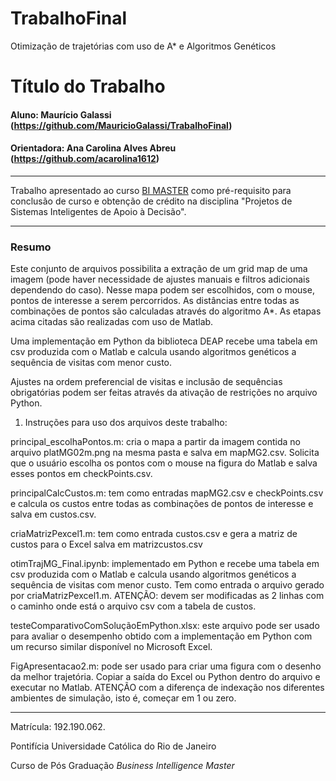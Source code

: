 # TrabalhoFinal
Otimização de trajetórias com uso de A* e Algoritmos Genéticos

# Título do Trabalho

#### Aluno: Maurício Galassi (https://github.com/MauricioGalassi/TrabalhoFinal)
#### Orientadora: Ana Carolina Alves Abreu (https://github.com/acarolina1612) 


---

Trabalho apresentado ao curso [BI MASTER](https://ica.puc-rio.ai/bi-master) como pré-requisito para conclusão de curso e obtenção de crédito na disciplina "Projetos de Sistemas Inteligentes de Apoio à Decisão".




---

### Resumo


Este conjunto de arquivos possibilita a extração de um grid map de uma imagem (pode haver necessidade de ajustes manuais e filtros adicionais dependendo do caso). Nesse mapa podem ser escolhidos, com o mouse, pontos de interesse a serem percorridos. As distâncias entre todas as combinações de pontos são calculadas através do algoritmo A*.
As etapas acima citadas são realizadas com uso de Matlab.

Uma implementação em Python da biblioteca DEAP recebe uma tabela em csv produzida com o Matlab e calcula usando algoritmos genéticos a sequência de visitas com menor custo.

Ajustes na ordem preferencial de visitas e inclusão de sequências obrigatórias podem ser feitas através da ativação de restrições no arquivo Python.

1.	Instruções para uso dos arquivos deste trabalho:


principal_escolhaPontos.m: cria o mapa a partir da imagem contida no arquivo platMG02m.png na mesma pasta e salva em mapMG2.csv. Solicita que o usuário escolha os pontos com o mouse na figura do Matlab e salva esses pontos em checkPoints.csv.

principalCalcCustos.m: tem como entradas mapMG2.csv e checkPoints.csv e calcula os custos entre todas as combinações de pontos de interesse e salva em custos.csv. 

criaMatrizPexcel1.m: tem como entrada custos.csv e gera a matriz de custos para o Excel salva em matrizcustos.csv 

otimTrajMG_Final.ipynb: implementado em Python e recebe uma tabela em csv produzida com o Matlab e calcula usando algoritmos genéticos a sequência de visitas com menor custo. Tem como entrada o arquivo gerado por criaMatrizPexcel1.m. ATENÇÃO: devem ser modificadas as 2 linhas com o caminho onde está o arquivo csv com a tabela de custos.

testeComparativoComSoluçãoEmPython.xlsx: este arquivo pode ser usado para avaliar o desempenho obtido com a implementação em Python com um recurso similar disponível no Microsoft Excel.

FigApresentacao2.m: pode ser usado para criar uma figura com o desenho da melhor trajetória. Copiar a saída do Excel ou Python dentro do arquivo e executar no Matlab. ATENÇÃO com a diferença de indexação nos diferentes ambientes de simulação, isto é, começar em 1 ou zero.





---

Matrícula: 192.190.062.

Pontifícia Universidade Católica do Rio de Janeiro

Curso de Pós Graduação *Business Intelligence Master*
